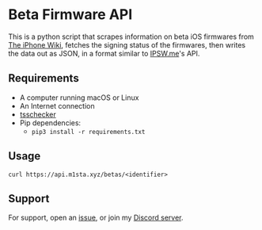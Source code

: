 # Beta Firmware API
This is a python script that scrapes information on beta iOS firmwares from [The iPhone Wiki](https://www.theiphonewiki.com/), fetches the signing status of the firmwares, then writes the data out as JSON, in a format similar to [IPSW.me](https://ipswdownloads.docs.apiary.io/)'s API.

## Requirements
- A computer running macOS or Linux
- An Internet connection
- [tsschecker](https://github.com/1Conan/tsschecker)
- Pip dependencies:
    - `pip3 install -r requirements.txt`

## Usage
`curl https://api.m1sta.xyz/betas/<identifier>`

## Support
For support, open an [issue](https://github.com/m1stadev/beta-firmware-API/issues/new), or join my [Discord server](https://m1sta.xyz/discord).
